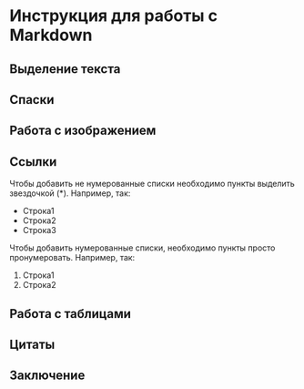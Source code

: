 # Инструкция для работы с Markdown

## Выделение текста

## Спаски

## Работа с изображением

## Ссылки

Чтобы добавить не нумерованные списки необходимо пункты выделить звездочкой (*).
Например, так:
* Строка1
* Строка2
* Строка3

Чтобы добавить нумерованные списки, необходимо пункты просто пронумеровать.
Например, так:
1. Строка1
2. Строка2
   
## Работа с таблицами

## Цитаты

## Заключение